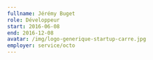 ```yaml
---
fullname: Jérémy Buget
role: Développeur
start: 2016-06-08
end: 2016-12-08
avatar: /img/logo-generique-startup-carre.jpg
employer: service/octo
---
```

